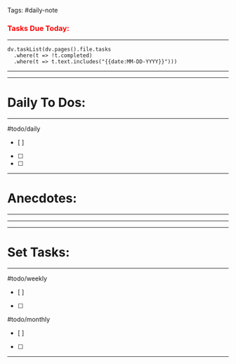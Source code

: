 Tags: #daily-note

### <font style="color: red"> Tasks Due Today:</font>
---
```dataviewjs
dv.taskList(dv.pages().file.tasks 
  .where(t => !t.completed)
  .where(t => t.text.includes("{{date:MM-DD-YYYY}}")))
```
---



---
# Daily To Dos:
---
#todo/daily
- [ ] 
- [ ] 
- [ ] 



---
# Anecdotes:
---




---




---
# Set Tasks:
---
#todo/weekly
- [ ] 
- [ ] 

#todo/monthly
- [ ] 
- [ ] 

---
